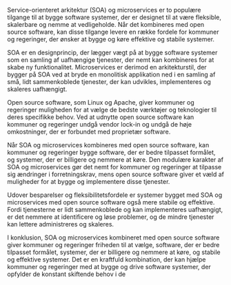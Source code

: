 Service-orienteret arkitektur (SOA) og microservices er to populære tilgange til at bygge software systemer, der er designet til at være fleksible, skalerbare og nemme at vedligeholde. Når det kombineres med open source software, kan disse tilgange levere en række fordele for kommuner og regeringer, der ønsker at bygge og køre effektive og stabile systemer.


SOA er en designprincip, der lægger vægt på at bygge software systemer som en samling af uafhængige tjenester, der nemt kan kombineres for at skabe ny funktionalitet. Microservices er derimod en arkitekturstil, der bygger på SOA ved at bryde en monolitisk applikation ned i en samling af små, lidt sammenkoblede tjenester, der kan udvikles, implementeres og skaleres uafhængigt.


Open source software, som Linux og Apache, giver kommuner og regeringer muligheden for at vælge de bedste værktøjer og teknologier til deres specifikke behov. Ved at udnytte open source software kan kommuner og regeringer undgå vendor lock-in og undgå de høje omkostninger, der er forbundet med proprietær software.


Når SOA og microservices kombineres med open source software, kan kommuner og regeringer bygge software, der er bedre tilpasset formålet, og systemer, der er billigere og nemmere at køre. Den modulære karakter af SOA og microservices gør det nemt for kommuner og regeringer at tilpasse sig ændringer i forretningskrav, mens open source software giver et væld af muligheder for at bygge og implementere disse tjenester.


Udover besparelser og fleksibilitetsfordele er systemer bygget med SOA og microservices med open source software også mere stabile og effektive. Fordi tjenesterne er lidt sammenkoblede og kan implementeres uafhængigt, er det nemmere at identificere og løse problemer, og de mindre tjenester kan lettere administreres og skaleres.


I konklusion, SOA og microservices kombineret med open source software giver kommuner og regeringer friheden til at vælge, software, der er bedre tilpasset formålet, systemer, der er billigere og nemmere at køre, og stabile og effektive systemer. Det er en kraftfuld kombination, der kan hjælpe kommuner og regeringer med at bygge og drive software systemer, der opfylder de konstant skiftende behov i de
